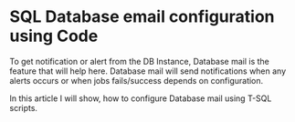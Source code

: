 # SQL Database email configuration using Code

To get notification or alert from the DB Instance, Database mail is the feature that will help here.  Database mail will send notifications when any alerts occurs or when jobs fails/success depends on configuration. 

In this article I will show, how to configure Database mail using T-SQL scripts.
